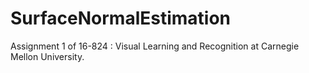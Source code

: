 # SurfaceNormalEstimation
Assignment 1 of 16-824 : Visual Learning and Recognition at Carnegie Mellon University.
